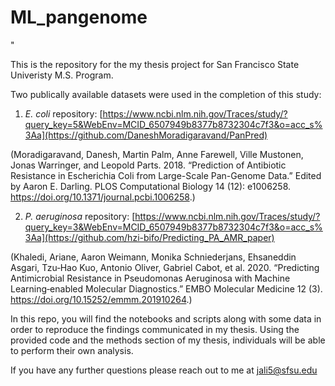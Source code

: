 # ML_pangenome
"


This is the repository for the my thesis project for San Francisco State Univeristy M.S. Program. 

Two publically available datasets were used in the completion of this study:

1) _E. coli_
repository: [https://www.ncbi.nlm.nih.gov/Traces/study/?query_key=5&WebEnv=MCID_6507949b8377b8732304c7f3&o=acc_s%3Aa](https://github.com/DaneshMoradigaravand/PanPred)

(Moradigaravand, Danesh, Martin Palm, Anne Farewell, Ville Mustonen, Jonas Warringer, and Leopold Parts. 2018. “Prediction of Antibiotic Resistance in Escherichia Coli from Large-Scale Pan-Genome Data.” Edited by Aaron E. Darling. PLOS Computational Biology 14 (12): e1006258. https://doi.org/10.1371/journal.pcbi.1006258.)



2) _P. aeruginosa_
repository: [https://www.ncbi.nlm.nih.gov/Traces/study/?query_key=3&WebEnv=MCID_6507949b8377b8732304c7f3&o=acc_s%3Aa](https://github.com/hzi-bifo/Predicting_PA_AMR_paper)

(Khaledi, Ariane, Aaron Weimann, Monika Schniederjans, Ehsaneddin Asgari, Tzu‐Hao Kuo, Antonio Oliver, Gabriel Cabot, et al. 2020. “Predicting Antimicrobial Resistance in Pseudomonas Aeruginosa with Machine Learning‐enabled Molecular Diagnostics.” EMBO Molecular Medicine 12 (3). https://doi.org/10.15252/emmm.201910264.)



In this repo, you will find the notebooks and scripts along with some data in order to reproduce the findings communicated in my thesis. Using the provided code and the methods section of my thesis, individuals will be able to perform their own analysis. 


If you have any further questions please reach out to me at jali5@sfsu.edu

